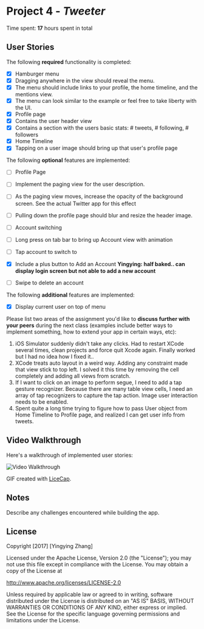 # Project 4 - *Tweeter*

Time spent: **17** hours spent in total

## User Stories

The following **required** functionality is completed:

- [x] Hamburger menu
- [x] Dragging anywhere in the view should reveal the menu.
- [x] The menu should include links to your profile, the home timeline, and the mentions view.
- [x] The menu can look similar to the example or feel free to take liberty with the UI.
- [x] Profile page
- [x] Contains the user header view
- [x] Contains a section with the users basic stats: # tweets, # following, # followers
- [x] Home Timeline
- [x] Tapping on a user image should bring up that user's profile page

The following **optional** features are implemented:

- [ ] Profile Page
- [ ] Implement the paging view for the user description.
- [ ] As the paging view moves, increase the opacity of the background screen. See the actual Twitter app for this effect
- [ ] Pulling down the profile page should blur and resize the header image.
- [ ] Account switching
- [ ] Long press on tab bar to bring up Account view with animation
- [ ] Tap account to switch to
- [x] Include a plus button to Add an Account **Yingying: half baked.. can display login screen but not able to add a new account**
- [ ] Swipe to delete an account


The following **additional** features are implemented:

- [X] Display current user on top of menu

Please list two areas of the assignment you'd like to **discuss further with your peers** during the next class (examples include better ways to implement something, how to extend your app in certain ways, etc):

1. iOS Simulator suddenly didn't take any clicks. Had to restart XCode several times, clean projects and force quit Xcode again. Finally worked but I had no idea how I fixed it..
2. XCode treats auto layout in a weird way. Adding any constraint made that view stick to top left. I solved it this time by removing the cell completely and adding all views from scratch.
3. If I want to click on an image to perform segue, I need to add a tap gesture recognizer. Because there are many table view cells, I need an array of tap recognizers to capture the tap action. Image user interaction needs to be enabled.
4. Spent quite a long time trying to figure how to pass User object from Home Timeline to Profile page, and realized I can get user info from tweets.


## Video Walkthrough

Here's a walkthrough of implemented user stories:

<img src='https://github.com/yzhanghearsay/03_Tweeter/blob/master/03%20Tweeter/tweeter-redux.gif?raw=true' title='Video Walkthrough' width='' alt='Video Walkthrough' />

GIF created with [LiceCap](http://www.cockos.com/licecap/).

## Notes

Describe any challenges encountered while building the app.

## License

Copyright [2017] [Yingying Zhang]

Licensed under the Apache License, Version 2.0 (the "License");
you may not use this file except in compliance with the License.
You may obtain a copy of the License at

http://www.apache.org/licenses/LICENSE-2.0

Unless required by applicable law or agreed to in writing, software
distributed under the License is distributed on an "AS IS" BASIS,
WITHOUT WARRANTIES OR CONDITIONS OF ANY KIND, either express or implied.
See the License for the specific language governing permissions and
limitations under the License.
